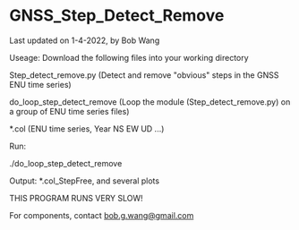 # GNSS_Step_Detect_Remove

Last updated on 1-4-2022, by Bob Wang

Useage: Download the following files into your working directory

Step_detect_remove.py (Detect and remove "obvious" steps in the GNSS ENU time series)

do_loop_step_detect_remove (Loop the module (Step_detect_remove.py) on a group of ENU time series files)

*.col (ENU time series, Year  NS  EW  UD ...)

Run: 
  
  ./do_loop_step_detect_remove


Output: *.col_StepFree, and several plots

THIS PROGRAM RUNS VERY SLOW!

For components, contact bob.g.wang@gmail.com

